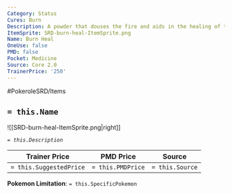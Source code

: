 ```yaml
---
Category: Status
Cures: Burn
Description: A powder that douses the fire and aids in the healing of the burnt area.
ItemSprite: SRD-burn-heal-ItemSprite.png
Name: Burn Heal
OneUse: false
PMD: false
Pocket: Medicine
Source: Core 2.0
TrainerPrice: '250'
---
```


#PokeroleSRD/Items

## `= this.Name`

![[SRD-burn-heal-ItemSprite.png|right]]

*`= this.Description`*

| Trainer Price           | PMD Price         | Source | 
| ----------------------- | ----------------- | ------ |
| `= this.SuggestedPrice` | `= this.PMDPrice` | `= this.Source`

**Pokemon Limitation**: `= this.SpecificPokemon`
